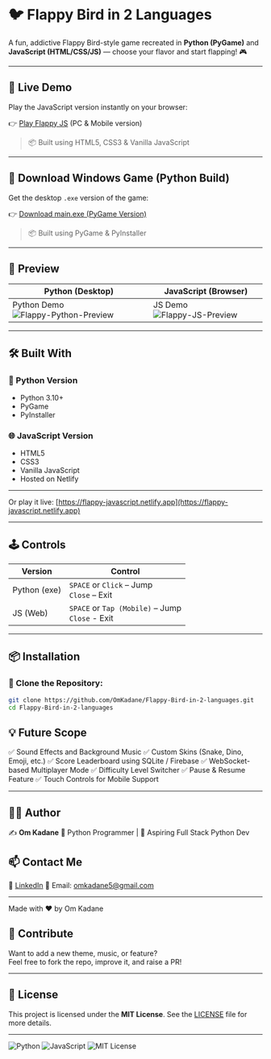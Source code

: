 # 🐦 Flappy Bird in 2 Languages

A fun, addictive Flappy Bird-style game recreated in **Python (PyGame)** and **JavaScript (HTML/CSS/JS)** — choose your flavor and start flapping! 🎮

---

## 🚀 Live Demo

Play the JavaScript version instantly on your browser:

👉 [Play Flappy JS](https://flappy-javascript.netlify.app/) (PC & Mobile version)

> 📦 Built using HTML5, CSS3 & Vanilla JavaScript

---

## 💾 Download Windows Game (Python Build)

Get the desktop `.exe` version of the game:

👉 [Download main.exe (PyGame Version)](https://github.com/OmKadane/Flappy-Bird-in-2-languages/releases/download/v1.0/main.exe)

> 📦 Built using PyGame & PyInstaller

---

## 🎥 Preview

| Python (Desktop)                          | JavaScript (Browser)                          |
|------------------------------------------|-----------------------------------------------|
| Python Demo![Flappy-Python-Preview](Flappy-Python-Preview.gif) | JS Demo![Flappy-JS-Preview](Flappy-JS-Preview.gif) |

---

## 🛠 Built With

### 🐍 Python Version
- Python 3.10+
- PyGame
- PyInstaller

### 🌐 JavaScript Version
- HTML5
- CSS3
- Vanilla JavaScript
- Hosted on Netlify

---

Or play it live: [https://flappy-javascript.netlify.app](https://flappy-javascript.netlify.app)

---

## 🕹 Controls

| Version      | Control     |
|--------------|-------------|
| Python (exe) | `SPACE` or `Click` – Jump <br> `Close` – Exit |
| JS (Web)     | `SPACE` or `Tap (Mobile)` – Jump <br> `Close` - Exit|

---

## 📦 Installation

### 🔹 Clone the Repository:
```bash
git clone https://github.com/OmKadane/Flappy-Bird-in-2-languages.git
cd Flappy-Bird-in-2-languages

```
## 💡 Future Scope

✅ Sound Effects and Background Music
✅ Custom Skins (Snake, Dino, Emoji, etc.)
✅ Score Leaderboard using SQLite / Firebase
✅ WebSocket-based Multiplayer Mode
✅ Difficulty Level Switcher
✅ Pause & Resume Feature
✅ Touch Controls for Mobile Support

---

## 🙆‍♂️ Author

✍️ **Om Kadane**
🧠 Python Programmer | 🎯 Aspiring Full Stack Python Dev

## 📫 Contact Me

🔗 [LinkedIn](https://www.linkedin.com/in/omkadanedev)
📧 Email: [omkadane5@gmail.com](mailto:omkadane5@gmail.com)

---

Made with ❤️ by Om Kadane

## 🙌 Contribute

Want to add a new theme, music, or feature?  
Feel free to fork the repo, improve it, and raise a PR!

---

## 📄 License

This project is licensed under the **MIT License**.
See the [LICENSE](LICENSE) file for more details.

---

![Python](https://img.shields.io/badge/made%20with-Python-blue?logo=python)
![JavaScript](https://img.shields.io/badge/HTML%2FJS-Web%20Game-yellow?logo=javascript)
![MIT License](https://img.shields.io/github/license/OmKadane/Flappy-Bird-in-2-languages)
